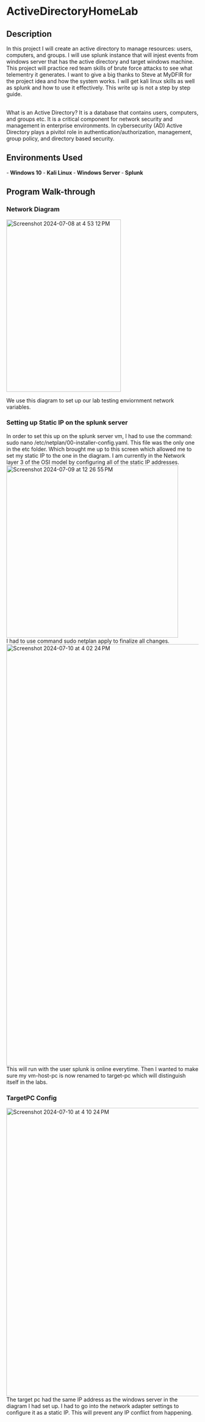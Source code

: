 # ActiveDirectoryHomeLab



<h2>Description</h2>
In this project I will create an active directory to manage resources: users, computers, and groups. I will use splunk instance that will injest events from windows server that has the active directory and target windows machine. This project will practice red team skills of brute force attacks to see what telementry it generates. I want to give a big thanks to Steve at MyDFIR for the project idea and how the system works. I will get kali linux skills as well as splunk and how to use it effectively. This write up is not a step by step guide.
<br />
<br />

What is an Active Directory? It is a database that contains users, computers, and groups etc. It is a critical component for network security and management in enterprise environments. In cybersecurity (AD) Active Directory plays a pivitol role in authentication/authorization, management, group policy, and directory based security.
<br />




<h2>Environments Used</h2>

-<b> Windows 10 </b>
-<b> Kali Linux </b>
-<b> Windows Server </b>
-<b> Splunk </b>



<h2>Program Walk-through</h2>

<h3> Network Diagram</h3>
<img width="300" height="450" alt="Screenshot 2024-07-08 at 4 53 12 PM" src="https://github.com/Developer-AaronB/ActiveDirectoryHomeLab/assets/91814805/d404c082-bdb4-452a-83dc-fc6c0717618d">

We use this diagram to set up our lab testing enviornment network variables. 
</br>

<h3>Setting up Static IP on the splunk server</h3>
In order to set this up on the splunk server vm, I had to use the command: sudo nano /etc/netplan/00-installer-config.yaml. This file was the only one in the etc folder. Which brought me up to this screen which allowed me to set my static IP to the one in the diagram. I am currently in the Network layer 3 of the OSI model by configuring all of the static IP addresses.
</br>
<img width="450" height="450" alt="Screenshot 2024-07-09 at 12 26 55 PM" src="https://github.com/Developer-AaronB/ActiveDirectoryHomeLab/assets/91814805/8b2cee7e-a062-4200-a958-0b7839b9c881">
</br>
I had to use command sudo netplan apply to finalize all changes. 
</br>
<img width="1101" alt="Screenshot 2024-07-10 at 4 02 24 PM" src="https://github.com/Developer-AaronB/ActiveDirectoryHomeLab/assets/91814805/25bb4988-1564-4ea5-a836-1a0c3c8568f8">
</br>
This will run with the user splunk is online everytime. Then I wanted to make sure my vm-host-pc is now renamed to target-pc which will distinguish itself in the labs.
</br>
<h3>TargetPC Config</h3>
<img width="753" alt="Screenshot 2024-07-10 at 4 10 24 PM" src="https://github.com/Developer-AaronB/ActiveDirectoryHomeLab/assets/91814805/e5a14504-1b2d-4f8a-8699-778723f4f4f4">
</br>
The target pc had the same IP address as the windows server in the diagram I had set up. I had to go into the network adapter settings to configure it as a static IP. This will prevent any IP conflict from happening. 



